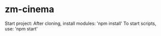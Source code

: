# zm-cinema

Start project:
After cloning, install modules: 'npm install'
To start scripts, use: 'npm start'
